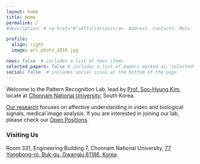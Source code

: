 ```yaml
---
layout: home
title: Home
permalink: /
#description: # <a href="#">Affiliations</a>. Address. Contacts. Moto. Etc.

profile:
  align: right
  image: prl_photo_2018.jpg

news: false  # includes a list of news items
selected_papers: false # includes a list of papers marked as "selected={true}"
social: false  # includes social icons at the bottom of the page
---
```


Welcome to the Pattern Recognition Lab, lead by [Prof. Soo-Hyung Kim](/members/shkim), locate at [Chonnam National University](https://www.jnu.ac.kr/jnumain.aspx), South Korea.

[Our research](/research) focuses on affective understanding in video and biological signals, medical image analysis. If you are interested in joining our lab, please check our [Open Positions](/open_positions).


### Visiting Us
Room 331, Engineering Building 7, Chonnam National University, [77 Yongbong-ro, Buk-gu, Gwangju 61186, Korea](https://www.google.com/maps?ll=35.17825,126.909285&z=17&t=m&hl=en&gl=KR&mapclient=embed&cid=209875663226453520).
